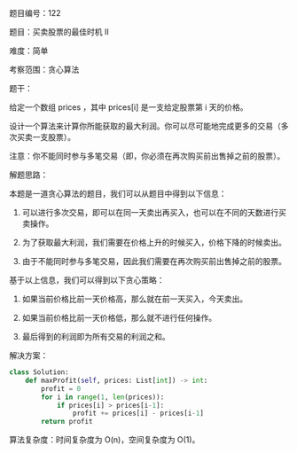 题目编号：122

题目：买卖股票的最佳时机 II

难度：简单

考察范围：贪心算法

题干：

给定一个数组 prices ，其中 prices[i] 是一支给定股票第 i 天的价格。

设计一个算法来计算你所能获取的最大利润。你可以尽可能地完成更多的交易（多次买卖一支股票）。

注意：你不能同时参与多笔交易（即，你必须在再次购买前出售掉之前的股票）。

解题思路：

本题是一道贪心算法的题目，我们可以从题目中得到以下信息：

1. 可以进行多次交易，即可以在同一天卖出再买入，也可以在不同的天数进行买卖操作。

2. 为了获取最大利润，我们需要在价格上升的时候买入，价格下降的时候卖出。

3. 由于不能同时参与多笔交易，因此我们需要在再次购买前出售掉之前的股票。

基于以上信息，我们可以得到以下贪心策略：

1. 如果当前价格比前一天价格高，那么就在前一天买入，今天卖出。

2. 如果当前价格比前一天价格低，那么就不进行任何操作。

3. 最后得到的利润即为所有交易的利润之和。

解决方案：

```python
class Solution:
    def maxProfit(self, prices: List[int]) -> int:
        profit = 0
        for i in range(1, len(prices)):
            if prices[i] > prices[i-1]:
                profit += prices[i] - prices[i-1]
        return profit
```

算法复杂度：时间复杂度为 O(n)，空间复杂度为 O(1)。